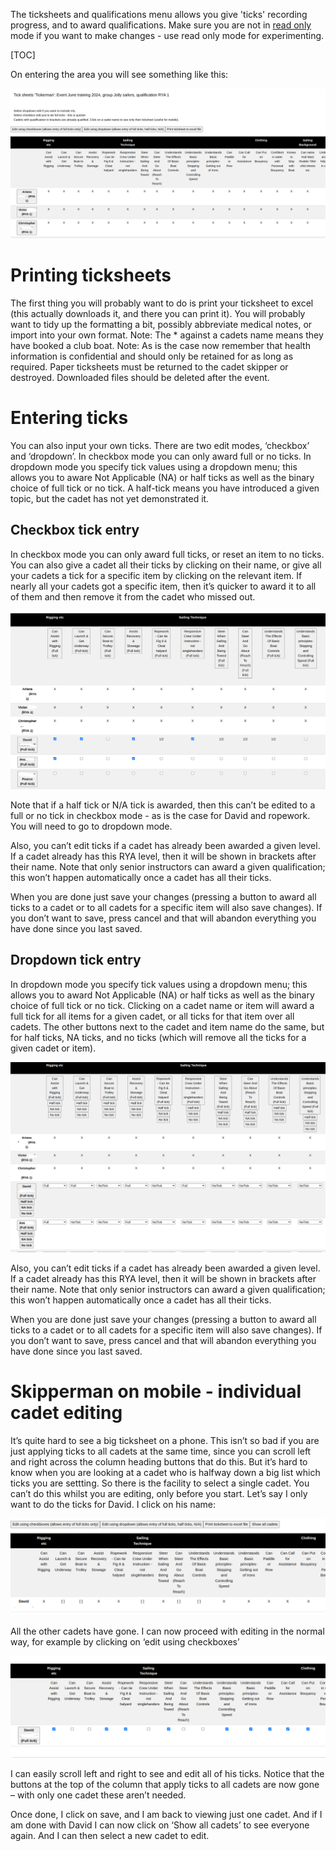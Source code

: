 The ticksheets and qualifications menu allows you give 'ticks' recording progress, and to award qualifications. Make sure you are not in [read only](main-menu#read-only) mode if you want to make changes - use read only mode for experimenting.

[TOC]


On entering the area you will see something like this:

![ticksheet_entry1.png](/static/ticksheet_entry1.png)

# Printing ticksheets

The first thing you will probably want to do is print your ticksheet to excel (this actually downloads it, and there you can print it). You will probably want to tidy up the formatting a bit, possibly abbreviate medical notes, or import into your own format. Note: The * against a cadets name means they have booked a club boat. Note: As is the case now remember that health information is confidential and should only be retained for as long as required. Paper ticksheets must be returned to the cadet skipper or destroyed. Downloaded files should be deleted after the event.

# Entering ticks

You can also input your own ticks. There are two edit modes, ‘checkbox’ and ‘dropdown’. In checkbox mode you can only award full or no ticks. In dropdown mode you specify tick values using a dropdown menu; this allows you to aware Not Applicable (NA) or half ticks as well as the binary choice of full tick or no tick. A half-tick means you have introduced a given topic, but the cadet has not yet demonstrated it.

## Checkbox tick entry

In checkbox mode you can only award full ticks, or reset an item to no ticks. You can also give a cadet all their ticks by clicking on their name, or give all your cadets a tick for a specific item by clicking on the relevant item. If nearly all your cadets got a specific item, then it’s quicker to award it to all of them and then remove it from the cadet who missed out.

![ticksheet_entry2.png](/static/ticksheet_entry2.png)

Note that if a half tick or N/A tick is awarded, then this can’t be edited to a full or no tick in checkbox mode - as is the case for David and ropework. You will need to go to dropdown mode. 

Also, you can’t edit ticks if a cadet has already been awarded a given level. If a cadet already has this RYA level, then it will be shown in brackets after their name. Note that only senior instructors can award a given qualification; this won’t happen automatically once a cadet has all their ticks. 

When you are done just save your changes (pressing a button to award all ticks to a cadet or to all cadets for a specific item will also save changes). If you don’t want to save, press cancel and that will abandon everything you have done since you last saved.


## Dropdown tick entry

In dropdown mode you specify tick values using a dropdown menu; this allows you to award Not Applicable (NA) or half ticks as well as the binary choice of full tick or no tick. Clicking on a cadet name or item will award a full tick for all items for a given cadet, or all ticks for that item over all cadets. The other buttons next to the cadet and item name do the same, but for half ticks, NA ticks, and no ticks (which will remove all the ticks for a given cadet or item).

![ticksheet_entry3.png](/static/ticksheet_entry3.png)

Also, you can’t edit ticks if a cadet has already been awarded a given level. If a cadet already has this RYA level, then it will be shown in brackets after their name. Note that only senior instructors can award a given qualification; this won’t happen automatically once a cadet has all their ticks. 

When you are done just save your changes (pressing a button to award all ticks to a cadet or to all cadets for a specific item will also save changes). If you don’t want to save, press cancel and that will abandon everything you have done since you last saved.


# Skipperman on mobile - individual cadet editing

It’s quite hard to see a big ticksheet on a phone. This isn’t so bad if you are just applying ticks to all cadets at the same time, since you can scroll left and right across the column heading buttons that do this. But it’s hard to know when you are looking at a cadet who is halfway down a big list which ticks you are settting. So there is the facility to select a single cadet. You can’t do this whilst you are editing, only before you start. Let’s say I only want to do the ticks for David. I click on his name:

![ticksheet_entry4.png](/static/ticksheet_entry4.png)

All the other cadets have gone. I can now proceed with editing in the normal way, for example by clicking on ‘edit using checkboxes’

![ticksheet_entry5.png](/static/ticksheet_entry5.png)

I can easily scroll left and right to see and edit all of his ticks. Notice that the buttons at the top of the column that apply ticks to all cadets are now gone – with only one cadet these aren’t needed. 

Once done, I click on save, and I am back to viewing just one cadet. And if I am done with David I can now click on ‘Show all cadets’ to see everyone again. And I can then select a new cadet to edit.
